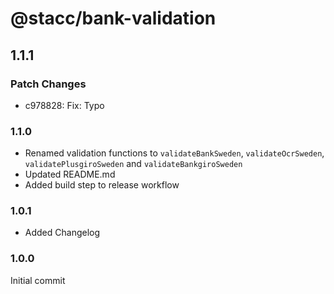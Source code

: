 # @stacc/bank-validation

## 1.1.1

### Patch Changes

- c978828: Fix: Typo

### 1.1.0

- Renamed validation functions to `validateBankSweden`, `validateOcrSweden`, `validatePlusgiroSweden` and `validateBankgiroSweden`
- Updated README.md
- Added build step to release workflow

### 1.0.1

- Added Changelog

### 1.0.0

Initial commit

